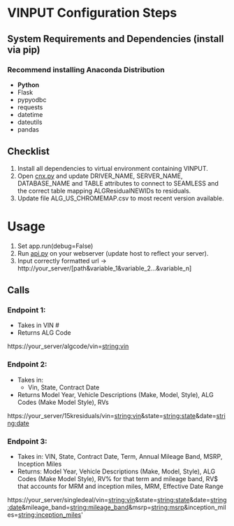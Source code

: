 # VINPUT Configuration Steps
## System Requirements and Dependencies (install via pip)
### Recommend installing Anaconda Distribution
* **Python**
* Flask
* pypyodbc
* requests
* datetime
* dateutils
* pandas

## Checklist
1. Install all dependencies to virtual environment containing VINPUT.
2. Open [cnx.py](Cnx.py) and update DRIVER_NAME, SERVER_NAME, DATABASE_NAME and TABLE attributes to connect to SEAMLESS and the correct table mapping ALGResidualNEWIDs to residuals.
3. Update file ALG_US_CHROMEMAP.csv to most recent version available.

# Usage
1. Set app.run(debug=False)
2. Run [api.py](api.py) on your webserver (update host to reflect your server).
3. Input correctly formatted url -> http://your_server/[path&variable_1&variable_2...&variable_n]

## Calls
### Endpoint 1:
* Takes in VIN #
* Returns ALG Code

https://your_server/algcode/vin=<string:vin>

### Endpoint 2:
* Takes in:
    * Vin, State, Contract Date
* Returns Model Year, Vehicle Descriptions (Make, Model, Style), ALG Codes (Make Model Style), RVs

https://your_server/15kresiduals/vin=<string:vin>&state=<string:state>&date=<string:date>

### Endpoint 3:
* Takes in: VIN, State, Contract Date, Term, Annual Mileage Band, MSRP, Inception Miles
* Returns: Model Year, Vehicle Descriptions (Make, Model, Style), ALG Codes (Make Model Style), RV% for that term and mileage band, RV$ that accounts for MRM and inception miles, MRM, Effective Date Range

https://your_server/singledeal/vin=<string:vin>&state=<string:state>&date=<string:date>&mileage_band=<string:mileage_band>&msrp=<string:msrp>&inception_miles=<string:inception_miles>'